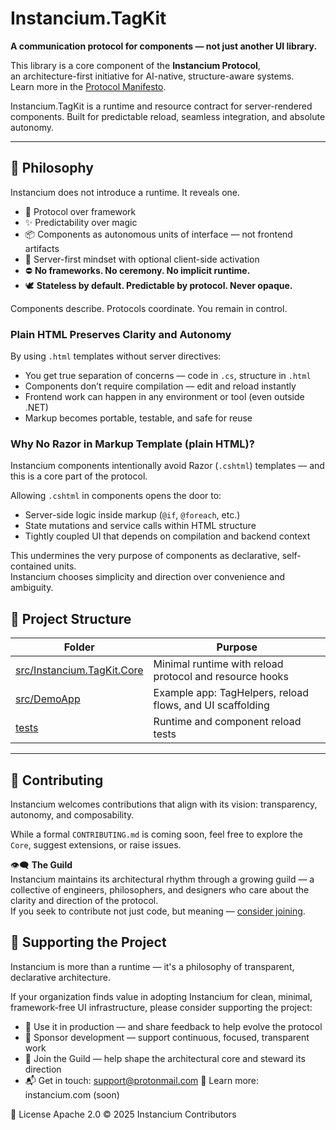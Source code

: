 # Instancium.TagKit

**A communication protocol for components — not just another UI library.**

This library is a core component of the **Instancium Protocol**,  
an architecture-first initiative for AI-native, structure-aware systems.  
Learn more in the [Protocol Manifesto](https://github.com/Instancium/.github/blob/main/profile/MANIFESTO.md).

Instancium.TagKit is a runtime and resource contract for server-rendered components. Built for predictable reload, seamless integration, and absolute autonomy.

---

## 🌌 Philosophy

Instancium does not introduce a runtime. It reveals one.

- 🧠 Protocol over framework  
- ✨ Predictability over magic  
- 📦 Components as autonomous units of interface — not frontend artifacts  
- 🤝 Server-first mindset with optional client-side activation
- ⛔ **No frameworks. No ceremony. No implicit runtime.**  
- 🕊️ **Stateless by default. Predictable by protocol. Never opaque.**

Components describe. Protocols coordinate. You remain in control.

### Plain HTML Preserves Clarity and Autonomy

By using `.html` templates without server directives:

- You get true separation of concerns — code in `.cs`, structure in `.html`
- Components don’t require compilation — edit and reload instantly
- Frontend work can happen in any environment or tool (even outside .NET)
- Markup becomes portable, testable, and safe for reuse

### Why No Razor in Markup Template (plain HTML)?

Instancium components intentionally avoid Razor (`.cshtml`) templates — and this is a core part of the protocol.

Allowing `.cshtml` in components opens the door to:

- Server-side logic inside markup (`@if`, `@foreach`, etc.)
- State mutations and service calls within HTML structure
- Tightly coupled UI that depends on compilation and backend context

This undermines the very purpose of components as declarative, self-contained units.  
Instancium chooses simplicity and direction over convenience and ambiguity.

## 🧱 Project Structure

| Folder | Purpose |
|--------|---------|
| [src/Instancium.TagKit.Core](./src/Instancium.TagKit.Core) | Minimal runtime with reload protocol and resource hooks |
| [src/DemoApp](./src/DemoApp) | Example app: TagHelpers, reload flows, and UI scaffolding |
| [tests](./tests) | Runtime and component reload tests |

---

## 🤝 Contributing

Instancium welcomes contributions that align with its vision: transparency, autonomy, and composability.

While a formal `CONTRIBUTING.md` is coming soon, feel free to explore the `Core`, suggest extensions, or raise issues.

👁️‍🗨️ **The Guild**  
Instancium maintains its architectural rhythm through a growing guild — a collective of engineers, philosophers, and designers who care about the clarity and direction of the protocol.  
If you seek to contribute not just code, but meaning — [consider joining](https://instancium.com/#guild).

## 🏢 Supporting the Project
Instancium is more than a runtime — it's a philosophy of transparent, declarative architecture.

If your organization finds value in adopting Instancium for clean, minimal, framework-free UI infrastructure, please consider supporting the project:

- 💼 Use it in production — and share feedback to help evolve the protocol
- 🤝 Sponsor development — support continuous, focused, transparent work
- 🌱 Join the Guild — help shape the architectural core and steward its direction
- 📬 Get in touch: support@protonmail.com 🧭 Learn more: instancium.com (soon)

📄 License
Apache 2.0 © 2025 Instancium Contributors

